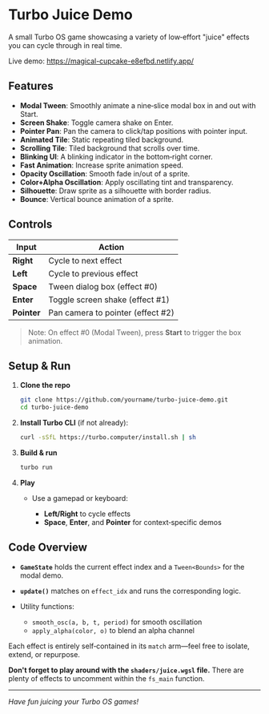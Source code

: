# Turbo Juice Demo

A small Turbo OS game showcasing a variety of low‑effort "juice" effects you can cycle through in real time.

Live demo: https://magical-cupcake-e8efbd.netlify.app/

## Features

- **Modal Tween**: Smoothly animate a nine‑slice modal box in and out with Start.
- **Screen Shake**: Toggle camera shake on Enter.
- **Pointer Pan**: Pan the camera to click/tap positions with pointer input.
- **Animated Tile**: Static repeating tiled background.
- **Scrolling Tile**: Tiled background that scrolls over time.
- **Blinking UI**: A blinking indicator in the bottom‑right corner.
- **Fast Animation**: Increase sprite animation speed.
- **Opacity Oscillation**: Smooth fade in/out of a sprite.
- **Color+Alpha Oscillation**: Apply oscillating tint and transparency.
- **Silhouette**: Draw sprite as a silhouette with border radius.
- **Bounce**: Vertical bounce animation of a sprite.

## Controls

| Input       | Action                            |
| ----------- | --------------------------------- |
| **Right**   | Cycle to next effect              |
| **Left**    | Cycle to previous effect          |
| **Space**   | Tween dialog box (effect #0)      |
| **Enter**   | Toggle screen shake (effect #1)   |
| **Pointer** | Pan camera to pointer (effect #2) |

> Note: On effect #0 (Modal Tween), press **Start** to trigger the box animation.

## Setup & Run

1. **Clone the repo**

   ```sh
   git clone https://github.com/yourname/turbo-juice-demo.git
   cd turbo-juice-demo
   ```

2. **Install Turbo CLI** (if not already):

   ```sh
   curl -sSfL https://turbo.computer/install.sh | sh
   ```

3. **Build & run**

   ```sh
   turbo run
   ```

4. **Play**

   - Use a gamepad or keyboard:

     - **Left/Right** to cycle effects
     - **Space**, **Enter**, and **Pointer** for context‑specific demos

## Code Overview

- **`GameState`** holds the current effect index and a `Tween<Bounds>` for the modal demo.
- **`update()`** matches on `effect_idx` and runs the corresponding logic.
- Utility functions:

  - `smooth_osc(a, b, t, period)` for smooth oscillation
  - `apply_alpha(color, o)` to blend an alpha channel

Each effect is entirely self‑contained in its `match` arm—feel free to isolate, extend, or repurpose.

**Don't forget to play around with the `shaders/juice.wgsl` file.** There are plenty of effects to uncomment within the `fs_main` function.

---

_Have fun juicing your Turbo OS games!_
